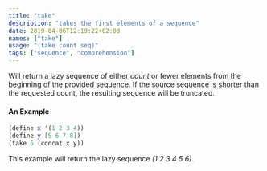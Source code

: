 ```yaml
---
title: "take"
description: "takes the first elements of a sequence"
date: 2019-04-06T12:19:22+02:00
names: ["take"]
usage: "(take count seq)"
tags: ["sequence", "comprehension"]
---
```

Will return a lazy sequence of either *count* or fewer elements from the beginning of the provided sequence. If the source sequence is shorter than the requested count, the resulting sequence will be truncated.

#### An Example

~~~scheme
(define x '(1 2 3 4))
(define y [5 6 7 8])
(take 6 (concat x y))
~~~

This example will return the lazy sequence _(1 2 3 4 5 6)_.
